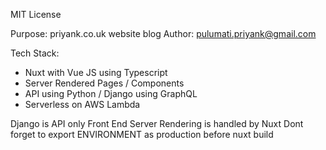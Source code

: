MIT License

Purpose: priyank.co.uk website blog
Author: pulumati.priyank@gmail.com

Tech Stack:
- Nuxt with Vue JS using Typescript
- Server Rendered Pages / Components
- API using Python / Django using GraphQL
- Serverless on AWS Lambda

Django is API only
Front End Server Rendering is handled by Nuxt
Dont forget to export ENVIRONMENT as production before nuxt build
